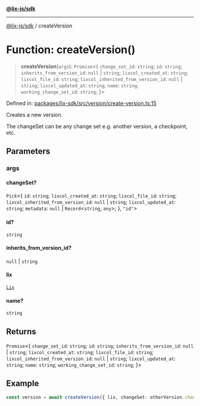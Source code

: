 [**@lix-js/sdk**](../README.md)

***

[@lix-js/sdk](../README.md) / createVersion

# Function: createVersion()

> **createVersion**(`args`): `Promise`\<\{ `change_set_id`: `string`; `id`: `string`; `inherits_from_version_id`: `null` \| `string`; `lixcol_created_at`: `string`; `lixcol_file_id`: `string`; `lixcol_inherited_from_version_id`: `null` \| `string`; `lixcol_updated_at`: `string`; `name`: `string`; `working_change_set_id`: `string`; \}\>

Defined in: [packages/lix-sdk/src/version/create-version.ts:15](https://github.com/opral/monorepo/blob/0501d8fe7eed9db1f8058e8d1d58b1d613ceaf43/packages/lix-sdk/src/version/create-version.ts#L15)

Creates a new version.

The changeSet can be any change set e.g. another version, a checkpoint, etc.

## Parameters

### args

#### changeSet?

`Pick`\<\{ `id`: `string`; `lixcol_created_at`: `string`; `lixcol_file_id`: `string`; `lixcol_inherited_from_version_id`: `null` \| `string`; `lixcol_updated_at`: `string`; `metadata`: `null` \| `Record`\<`string`, `any`\>; \}, `"id"`\>

#### id?

`string`

#### inherits_from_version_id?

`null` \| `string`

#### lix

[`Lix`](../type-aliases/Lix.md)

#### name?

`string`

## Returns

`Promise`\<\{ `change_set_id`: `string`; `id`: `string`; `inherits_from_version_id`: `null` \| `string`; `lixcol_created_at`: `string`; `lixcol_file_id`: `string`; `lixcol_inherited_from_version_id`: `null` \| `string`; `lixcol_updated_at`: `string`; `name`: `string`; `working_change_set_id`: `string`; \}\>

## Example

```ts
const version = await createVersion({ lix, changeSet: otherVersion.change_set_id });
```
